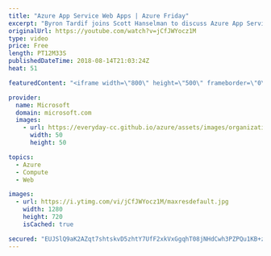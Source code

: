 ```yaml
---
title: "Azure App Service Web Apps | Azure Friday"
excerpt: "Byron Tardif joins Scott Hanselman to discuss Azure App Service Web Apps, the best way to build and host web applications in the programming language of your choice without managing infrastructure. It offers auto-scaling and high availability, supports both Windows and Linux, and enables automated deployments"
originalUrl: https://youtube.com/watch?v=jCfJWYocz1M
type: video
price: Free
length: PT12M33S
publishedDateTime: 2018-08-14T21:03:24Z
heat: 51

featuredContent: "<iframe width=\"800\" height=\"500\" frameborder=\"0\" src=\"https://www.youtube.com/embed/jCfJWYocz1M\" allow=\"accelerometer; autoplay; encrypted-media; gyroscope; picture-in-picture\" allowfullscreen></iframe>"

provider:
  name: Microsoft
  domain: microsoft.com
  images:
    - url: https://everyday-cc.github.io/azure/assets/images/organizations/microsoft.com-50x50.jpg
      width: 50
      height: 50

topics:
  - Azure
  - Compute
  - Web

images:
  - url: https://i.ytimg.com/vi/jCfJWYocz1M/maxresdefault.jpg
    width: 1280
    height: 720
    isCached: true

secured: "EUJSlQ9aK2AZqt7shtskvD5zhtY7UfF2xkVxGgqhT08jNHdCwh3PZPQu1KB+zHjZg7EFna8jnPCrzV0wN/cRIurzXXWdqUj/buHhE4ftl86gzqCmmjI4RiXAwonGDchbcpwpvk30vn0eENf30KQT8boY4wvROnQ+LtRv/AC5m5Y1qLr3EBmUtymmfDJrNUA9f+7k3JY/bKoH4rlzO6cFCpuAvQDBIi0/Zi6Frh/+kUbeKV301sGgC3MPVhvmK8Uiic76b2EfGIvWrvHxjNJXJU91kytHh0aJ3jwgrDS+9f6rMnsaELrJ8pP6AoaB+jqjbVv7dOE09u9b1sW1JXmcPjKMsI3ltFHpkUvdXJ6DlKW7vT6AMTgimSeA4io53Kzfg9Q85ehHVnEW1AtX87RrnK0QP8SHAX1jS13tcAonuaY=;Fad6YVXwIzqncRK2m5o+5g=="
---
```


